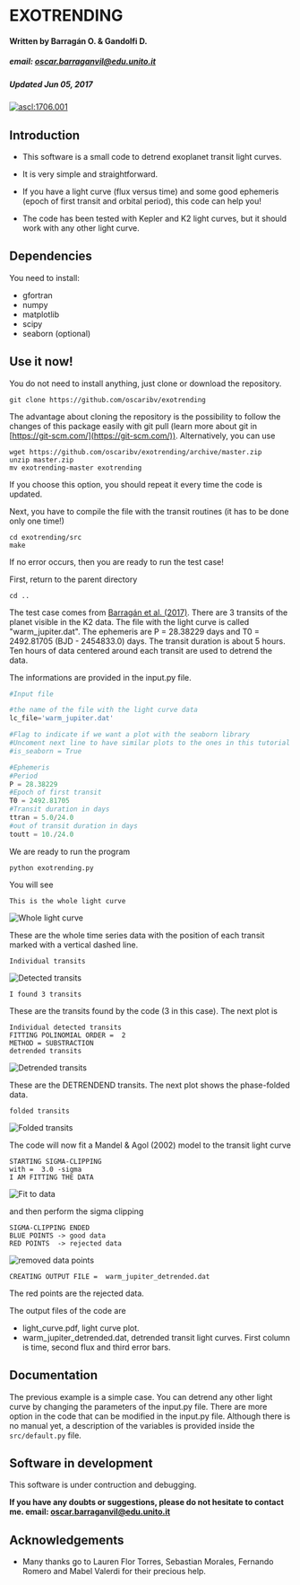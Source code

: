 

# EXOTRENDING
#### Written by Barragán O. & Gandolfi D.
##### email: oscar.barraganvil@edu.unito.it
##### Updated Jun 05, 2017

<a href="http://ascl.net/1706.001"><img src="https://img.shields.io/badge/ascl-1706.001-blue.svg?colorB=262255" alt="ascl:1706.001" /></a>

## Introduction

* This software is a small code to detrend exoplanet transit light curves.

* It is very simple and straightforward.

* If you have a light curve (flux versus time) and some good ephemeris (epoch of first
transit and orbital period), this code can help you!

* The code has been tested with Kepler and K2 light curves, but it should work
 with any other light curve.


## Dependencies

You need to install:
* gfortran
* numpy
* matplotlib
* scipy
* seaborn (optional)

## Use it now!

You do not need to install anything, just clone or download the repository.

```
git clone https://github.com/oscaribv/exotrending
```

The advantage about cloning the repository is the possibility to follow the changes of this package easily with git pull (learn more about git
in [https://git-scm.com/](https://git-scm.com/)).
Alternatively, you can use


```
wget https://github.com/oscaribv/exotrending/archive/master.zip
unzip master.zip
mv exotrending-master exotrending
```

If you choose this option, you should repeat it every time the code is updated.

Next, you have to compile the file with the transit routines (it has to be done
 only one time!)

```
cd exotrending/src
make
```
If no error occurs, then you are ready to run the test case!

First, return to the parent directory
```
cd ..
```
The test case comes from [Barragán et al. (2017)](https://arxiv.org/abs/1702.00691).
There are 3 transits of the planet visible in the K2 data. The file with the light curve is called
"warm_jupiter.dat". The ephemeris are
P = 28.38229 days and T0 = 2492.81705 (BJD - 2454833.0) days.
The transit duration is about 5 hours. Ten hours of data centered around
each transit are used to detrend the data.

The informations are provided in the input.py file.

```Python
#Input file

#the name of the file with the light curve data
lc_file='warm_jupiter.dat'

#Flag to indicate if we want a plot with the seaborn library
#Uncoment next line to have similar plots to the ones in this tutorial
#is_seaborn = True

#Ephemeris
#Period
P = 28.38229
#Epoch of first transit
T0 = 2492.81705
#Transit duration in days
ttran = 5.0/24.0
#out of transit duration in days
toutt = 10./24.0
```

We are ready to run the program

```
python exotrending.py
```
You will see

` This is the whole light curve `

![Whole light curve](images/f1.png)

These are the whole time series data with the position of each
 transit marked with a vertical dashed line.

` Individual transits `

![Detected transits](images/f2.png)

`I found 3 transits`

These are the transits found by the code (3 in this case). The next plot is

```
Individual detected transits
FITTING POLINOMIAL ORDER =  2
METHOD = SUBSTRACTION
detrended transits
```

![Detrended transits](images/f3.png)

These are the DETRENDEND transits. The next plot shows the
phase-folded data.

` folded transits `

![Folded transits](images/f4.png)

The code will now fit a Mandel & Agol (2002) model to the transit light curve

```
STARTING SIGMA-CLIPPING
with =  3.0 -sigma
I AM FITTING THE DATA
```

![Fit to data](images/f5.png)

and then perform the sigma clipping

```
SIGMA-CLIPPING ENDED
BLUE POINTS -> good data
RED POINTS  -> rejected data
```

![removed data points](images/f6.png)

```
CREATING OUTPUT FILE =  warm_jupiter_detrended.dat
```

The red points are the rejected data.

 The output files of the code are
* light_curve.pdf, light curve plot.
* warm_jupiter_detrended.dat, detrended transit light curves. First column is time,
second flux and third error bars.

## Documentation

The previous example is a simple case.
You can detrend any other light curve by changing the parameters of the input.py
file. There are more option in the code
that can be modified in the input.py file. Although there is no manual yet,
 a description of the variables is provided inside the `src/default.py` file.


## Software in development

This software is under contruction and debugging.

**If you have any doubts or suggestions, please do not hesitate to contact me.
email: oscar.barraganvil@edu.unito.it**

## Acknowledgements
* Many thanks go to Lauren Flor Torres, Sebastian Morales, Fernando Romero and Mabel Valerdi
for their precious help.
